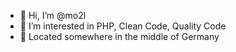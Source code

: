 - 👋 Hi, I’m @mo2l
- 👀 I’m interested in PHP, Clean Code, Quality Code
- 📌 Located somewhere in the middle of Germany


<!---
mo2l/mo2l is a ✨ special ✨ repository because its `README.md` (this file) appears on your GitHub profile.
You can click the Preview link to take a look at your changes.
--->
